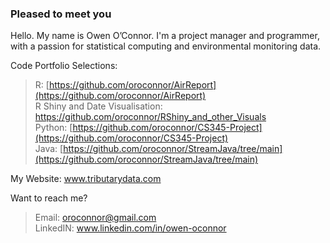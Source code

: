 ### Pleased to meet you

<!--
**oroconnor/oroconnor** is a ✨ _special_ ✨ repository because its `README.md` (this file) appears on your GitHub profile.

Here are some ideas to get you started:

- 🔭 I’m currently working on ...
- 🌱 I’m currently learning ...
- 👯 I’m looking to collaborate on ...
- 🤔 I’m looking for help with ...
- 💬 Ask me about ...
- 📫 How to reach me: ...
- 😄 Pronouns: ...
- ⚡ Fun fact: ...
-->
Hello. My name is Owen O’Connor. I'm a project manager and programmer, with a passion for statistical computing and environmental monitoring data. 

Code Portfolio Selections:
>    R: [https://github.com/oroconnor/AirReport](https://github.com/oroconnor/AirReport) <br />
     R Shiny and Date Visualisation: https://github.com/oroconnor/RShiny_and_other_Visuals <br />
     Python: [https://github.com/oroconnor/CS345-Project](https://github.com/oroconnor/CS345-Project) <br />
     Java: [https://github.com/oroconnor/StreamJava/tree/main](https://github.com/oroconnor/StreamJava/tree/main)
  
My Website: www.tributarydata.com

Want to reach me?
>    Email: oroconnor@gmail.com\
     LinkedIN: www.linkedin.com/in/owen-oconnor
     
